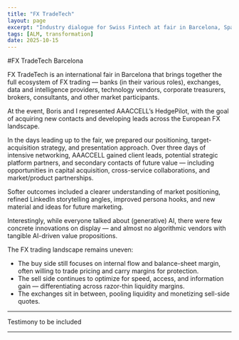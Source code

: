 ```yaml
---
title: "FX TradeTech"
layout: page
excerpt: "Industry dialogue for Swiss Fintech at fair in Barcelona, Spain"
tags: [ALM, transformation]
date: 2025-10-15
---
```


#FX TradeTech Barcelona

FX TradeTech is an international fair in Barcelona that brings together the full ecosystem of FX trading — banks (in their various roles), exchanges, data and intelligence providers, technology vendors, corporate treasurers, brokers, consultants, and other market participants.

At the event, Boris and I represented AAACCELL’s HedgePilot, with the goal of acquiring new contacts and developing leads across the European FX landscape.

In the days leading up to the fair, we prepared our positioning, target-acquisition strategy, and presentation approach.
Over three days of intensive networking, AAACCELL gained client leads, potential strategic platform partners, and secondary contacts of future value — including opportunities in capital acquisition, cross-service collaborations, and market/product partnerships.

Softer outcomes included a clearer understanding of market positioning, refined LinkedIn storytelling angles, improved persona hooks, and new material and ideas for future marketing.

Interestingly, while everyone talked about (generative) AI, there were few concrete innovations on display — and almost no algorithmic vendors with tangible AI-driven value propositions.

The FX trading landscape remains uneven:

- The buy side still focuses on internal flow and balance-sheet margin, often willing to trade pricing and carry margins for protection.
- The sell side continues to optimize for speed, access, and information gain — differentiating across razor-thin liquidity margins.
- The exchanges sit in between, pooling liquidity and monetizing sell-side quotes.

---

Testimony to be included

---

